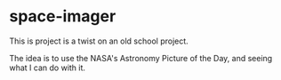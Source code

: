 # space-imager

This is project is a twist on an old school project.

The idea is to use the NASA's Astronomy Picture of the Day, and seeing what I can do with it.